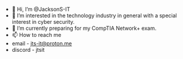 - 👋 Hi, I’m @JacksonS-IT
- 👀 I’m interested in the technology industry in general with a special interest in cyber security.
- 🌱 I’m currently preparing for my CompTIA Network+ exam.
- 📫 How to reach me
- email - jts-it@proton.me
- discord - jtsit
